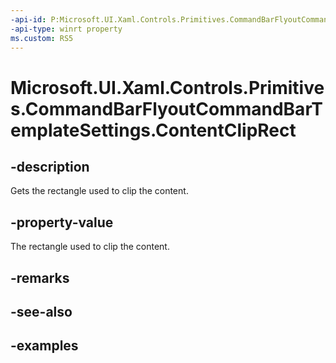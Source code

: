 ```yaml
---
-api-id: P:Microsoft.UI.Xaml.Controls.Primitives.CommandBarFlyoutCommandBarTemplateSettings.ContentClipRect
-api-type: winrt property
ms.custom: RS5
---
```

<!-- Property syntax.
public Rect ContentClipRect { get; }
-->

# Microsoft.UI.Xaml.Controls.Primitives.CommandBarFlyoutCommandBarTemplateSettings.ContentClipRect


## -description

Gets the rectangle used to clip the content.


## -property-value

The rectangle used to clip the content.


## -remarks


## -see-also


## -examples



